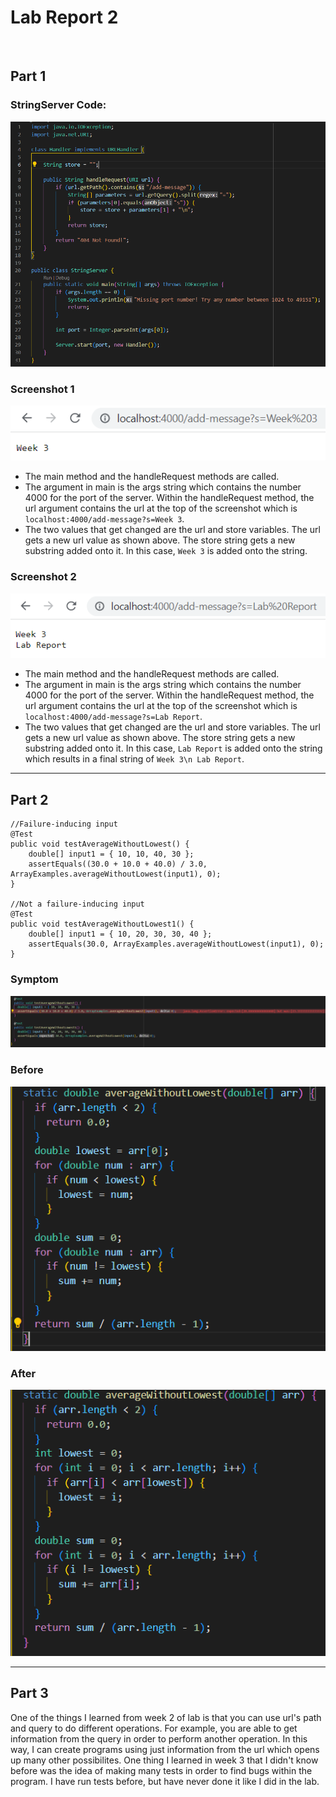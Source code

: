 # Lab Report 2
&nbsp;
&nbsp;

## Part 1
### StringServer Code:
![Code Image](images/code.PNG)

### Screenshot 1
![Screenshot 1](images/sc1.PNG)
* The main method and the handleRequest methods are called.
* The argument in main is the args string which contains the number 4000 for the port of the server. Within the handleRequest method, the url argument contains the url at the top of the screenshot which is `localhost:4000/add-message?s=Week 3`.
* The two values that get changed are the url and store variables. The url gets a new url value as shown above. The store string gets a new substring added onto it. In this case, `Week 3` is added onto the string.

### Screenshot 2
![Screenshot 2](images/sc2.PNG)
* The main method and the handleRequest methods are called.
* The argument in main is the args string which contains the number 4000 for the port of the server. Within the handleRequest method, the url argument contains the url at the top of the screenshot which is `localhost:4000/add-message?s=Lab Report`.
* The two values that get changed are the url and store variables. The url gets a new url value as shown above. The store string gets a new substring added onto it. In this case, `Lab Report` is added onto the string which results in a final string of `Week 3\n Lab Report`.

---

## Part 2
    //Failure-inducing input
    @Test
    public void testAverageWithoutLowest() {
        double[] input1 = { 10, 10, 40, 30 };
        assertEquals((30.0 + 10.0 + 40.0) / 3.0, ArrayExamples.averageWithoutLowest(input1), 0);
    }

    //Not a failure-inducing input
    @Test
    public void testAverageWithoutLowest1() {
        double[] input1 = { 10, 20, 30, 30, 40 };
        assertEquals(30.0, ArrayExamples.averageWithoutLowest(input1), 0);
    }
### Symptom
![JUnit Test](images/sc4.PNG)
### Before
![Bugged Code](images/sc5.PNG)
### After
![Correct Code](images/sc6.PNG)

---

## Part 3
One of the things I learned from week 2 of lab is that you can use url's path and query to do different operations. For example, you are able to get information from the query in order to perform another operation. In this way, I can create programs using just information from the url which opens up many other possibilites. One thing I learned in week 3 that I didn't know before was the idea of making many tests in order to find bugs within the program. I have run tests before, but have never done it like I did in the lab.
